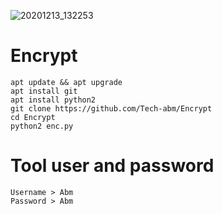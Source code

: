![20201213_132253](https://user-images.githubusercontent.com/52023076/102006999-1e128780-3cda-11eb-8a6d-bcce98cb8658.jpg)
# Encrypt
```
apt update && apt upgrade 
apt install git 
apt install python2 
git clone https://github.com/Tech-abm/Encrypt
cd Encrypt 
python2 enc.py
```
# Tool user and password 
```
Username > Abm
Password > Abm
```
